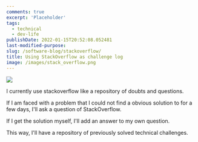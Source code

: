 ```yaml
---
comments: true
excerpt: 'Placeholder'
tags:
  - technical
  - dev-life
publishDate: 2022-01-15T20:52:08.052481
last-modified-purpose:
slug: /software-blog/stackoverflow/
title: Using StackOverflow as challenge log
image: /images/stack_overflow.png
---
```


![](/images/stack_overflow.png)

I currently use stackoverflow like a repository of doubts and questions.

If I am faced with a problem that I could not find a obvious solution to for a few days, I'll ask a question of StackOverflow.

If I get the solution myself, I'll add an answer to my own question.

This way, I'll have a repository of previously solved technical challenges.
